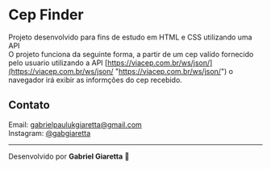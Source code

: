 # Cep Finder

Projeto desenvolvido para fins de estudo em HTML e CSS utilizando uma API<br>
O projeto funciona da seguinte forma, a partir de um cep valído fornecido pelo usuario utilizando a API [https://viacep.com.br/ws/json/](https://viacep.com.br/ws/json/ "https://viacep.com.br/ws/json/") o navegador irá exibir as informções do cep recebido. <br>

## Contato<br>

Email: gabrielpaulukgiaretta@gmail.com<br>
Instagram: [@gabgiaretta](https://www.instagram.com/gabgiaretta/)<br>

---

Desenvolvido por **Gabriel Giaretta** 👋
